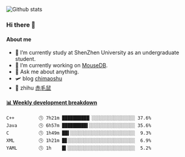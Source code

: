 ![Github stats](https://github-readme-stats.vercel.app/api?username=chimaoshu&show_icons=true&theme=cobalt)

### Hi there 👋

#### About me

- 🏫 I’m currently study at ShenZhen University as an undergraduate student.
- 🔭 I’m currently working on [MouseDB](https://github.com/chimaoshu/MouseDB).
- 💬 Ask me about anything.
- 🛩️ blog  [chimaoshu](https://www.chimaoshu.top)
- 🎯 zhihu  [赤毛鼠](https://www.zhihu.com/people/chi-mao-shu-53/)

<!-- waka-box start -->
#### <a href="https://gist.github.com/e235103f6d3ace58395a9ff863c34467" target="_blank">📊 Weekly development breakdown</a>
```text
C++         🕓 7h21m ██████████▏░░░░░░░░░░░░░░░░ 37.6%
Java        🕓 6h57m █████████▌░░░░░░░░░░░░░░░░░ 35.6%
C           🕓 1h49m ██▌░░░░░░░░░░░░░░░░░░░░░░░░  9.3%
XML         🕓 1h21m █▊░░░░░░░░░░░░░░░░░░░░░░░░░  6.9%
YAML        🕓 1h    █▍░░░░░░░░░░░░░░░░░░░░░░░░░  5.2%
```
<!-- Powered by https://github.com/YouEclipse/waka-box-go . -->
<!-- waka-box end -->
